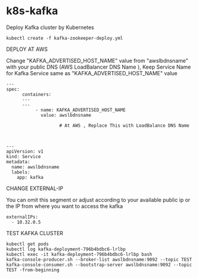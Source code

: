 # k8s-kafka
Deploy Kafka cluster by Kubernetes

    kubectl create -f kafka-zookeeper-deploy.yml

DEPLOY AT AWS
    
   
   Change "KAFKA_ADVERTISED_HOST_NAME" value from  "awslbdnsname" with your public DNS (AWS LoadBalancer DNS Name ),
   Keep Service Name for Kafka Service same as "KAFKA_ADVERTISED_HOST_NAME" value
    
    ---
    spec:
          containers:
          ---
          ---
               - name: KAFKA_ADVERTISED_HOST_NAME
                 value: awslbdnsname 
                 
                        # At AWS , Replace This with LoadBalance DNS Name
    
    
    
    ---
    apiVersion: v1
    kind: Service
    metadata:
      name: awslbdnsname
      labels:
        app: kafka


CHANGE EXTERNAL-IP

 You can omit this segment or adjust according to your available public ip or the IP from where you want to access the kafka
   
    externalIPs:
      - 10.32.0.5
TEST KAFKA CLUSTER
    
    kubectl get pods
    kubectl log kafka-deployment-796b4bdbc6-lrlbp
    kubectl exec -it kafka-deployment-796b4bdbc6-lrlbp bash
    kafka-console-producer.sh --broker-list awslbdnsname:9092 --topic TEST
    kafka-console-consumer.sh --bootstrap-server awslbdnsname:9092 --topic TEST -from-beginning
